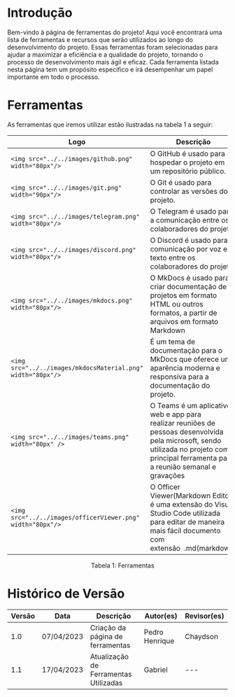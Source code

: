 # Introdução

Bem-vindo à página de ferramentas do projeto! Aqui você encontrará uma lista de ferramentas e recursos que serão utilizados ao longo do desenvolvimento do projeto. Essas ferramentas foram selecionadas para ajudar a maximizar a eficiência e a qualidade do projeto, tornando o processo de desenvolvimento mais ágil e eficaz. Cada ferramenta listada nesta página tem um propósito específico e irá desempenhar um papel importante em todo o processo.

# Ferramentas

As ferramentas que iremos utilizar estão ilustradas na tabela 1 a seguir:

| Logo                                                          | Descrição                                                                                                                                                                                     |
| ------------------------------------------------------------- | ----------------------------------------------------------------------------------------------------------------------------------------------------------------------------------------------- |
| `<img src="../../images/github.png" width="80px"/>`         | O GitHub é usado para hospedar o projeto em um repositório público.                                                                                                                          |
| `<img src="../../images/git.png" width="90px"/>`            | O Git é usado para controlar as versões do projeto.                                                                                                                                           |
| `<img src="../../images/telegram.png" width="80px"/>`       | O Telegram é usado para a comunicação entre os colaboradores do projeto.                                                                                                                     |
| `<img src="../../images/discord.png" width="80px"/>`        | O Discord é usado para a comunicação por voz e texto entre os colaboradores do projeto.                                                                                                      |
| `<img src="../../images/mkdocs.png" width="80px"/>`         | O MkDocs é usado para criar documentação de projetos em formato HTML ou outros formatos, a partir de arquivos em formato Markdown                                                            |
| `<img src="../../images/mkdocsMaterial.png" width="80px"/>` | É um tema de documentação para o MkDocs que oferece uma aparência moderna e responsiva para a documentação do projeto.                                                                    |
|`<img src="../../images/teams.png" width="80px" />`                                                               | O Teams é um aplicativo web e app para realizar reuniões de pessoas desenvolvida pela microsoft, sendo utilizada no projeto como principal ferramenta para a reunião semanal e gravações |
|`<img src="../../images/officerViewer.png" width="80px"/>`                                                               | O Officer Viewer(Markdown Editor) é uma extensão do Visual Studio Code utilizada para editar de maneira mais fácil documento com extensão  .md(markdown)                                  |


<p style="margin-left: 38%;">Tabela 1: Ferramentas</p>

# Histórico de Versão

| Versão | Data       | Descrição                             | Autor(es)      | Revisor(es) |
| ------- | ---------- | --------------------------------------- | -------------- | ----------- |
| 1.0     | 07/04/2023 | Criação da página de ferramentas     | Pedro Henrique | Chaydson    |
| 1.1     | 17/04/2023 | Atualização de Ferramentas Utilizadas | Gabriel        | ---         |
